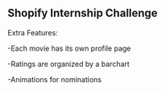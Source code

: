 ## Shopify Internship Challenge

Extra Features:

-Each movie has its own profile page

-Ratings are organized by a barchart

-Animations for nominations

